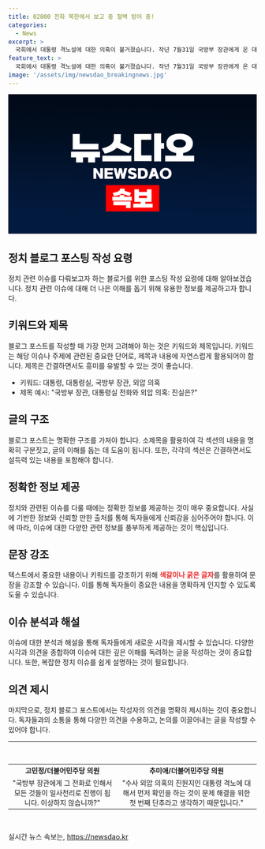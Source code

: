 ```yaml
---
title: 02800 전화 북한에서 보고 중 철벽 방어 중!
categories:
  - News
excerpt: >
  국회에서 대통령 격노설에 대한 의혹이 불거졌습니다. 작년 7월31일 국방부 장관에게 온 대통령실 전화의 발신자가 야당의 관심을 끌었고, 대통령실은 번호의 공개를 거부했습니다. 이에 대해 직원들의 명함에 적힌 전화번호와 관련한 의혹도 제기되었습니다. 사건의 시작점이 된 전화를 받은 이종섭 장관은 자신의 판단에 따라 정보를 공개하지 않고 있습니다. 또한 김건희 여사의 디올백과 관련하여도 대통령실은 입장을 밝히지 않고 있습니다. MBC 뉴스는 24시간 제보를 기다립니다.
feature_text: >
  국회에서 대통령 격노설에 대한 의혹이 불거졌습니다. 작년 7월31일 국방부 장관에게 온 대통령실 전화의 발신자가 야당의 관심을 끌었고, 대통령실은 번호의 공개를 거부했습니다. 이에 대해 직원들의 명함에 적힌 전화번호와 관련한 의혹도 제기되었습니다. 사건의 시작점이 된 전화를 받은 이종섭 장관은 자신의 판단에 따라 정보를 공개하지 않고 있습니다. 또한 김건희 여사의 디올백과 관련하여도 대통령실은 입장을 밝히지 않고 있습니다. MBC 뉴스는 24시간 제보를 기다립니다.
image: '/assets/img/newsdao_breakingnews.jpg'
---
```


<p><img src="/assets/img/newsdao_breakingnews.jpg" alt="firstkoreanews 속보" /></p>

<h2 data-ke-size="size26">정치 블로그 포스팅 작성 요령</h2>

<p data-ke-size="size16">정치 관련 이슈를 다뤄보고자 하는 블로거를 위한 포스팅 작성 요령에 대해 알아보겠습니다. 정치 관련 이슈에 대해 더 나은 이해를 돕기 위해 유용한 정보를 제공하고자 합니다.</p>

<h2 data-ke-size="size24">키워드와 제목</h2>

<p data-ke-size="size16">블로그 포스트를 작성할 때 가장 먼저 고려해야 하는 것은 키워드와 제목입니다. 키워드는 해당 이슈나 주제에 관련된 중요한 단어로, 제목과 내용에 자연스럽게 활용되어야 합니다. 제목은 간결하면서도 흥미를 유발할 수 있는 것이 좋습니다.</p>

<ul>
  <li>키워드: 대통령, 대통령실, 국방부 장관, 외압 의혹</li>
  <li>제목 예시: "국방부 장관, 대통령실 전화와 외압 의혹: 진실은?"</li>
</ul>

<h2 data-ke-size="size24">글의 구조</h2>

<p data-ke-size="size16">블로그 포스트는 명확한 구조를 가져야 합니다. 소제목을 활용하여 각 섹션의 내용을 명확히 구분짓고, 글의 이해를 돕는 데 도움이 됩니다. 또한, 각각의 섹션은 간결하면서도 설득력 있는 내용을 포함해야 합니다.</p>

<h2 data-ke-size="size24">정확한 정보 제공</h2>

<p data-ke-size="size16">정치와 관련된 이슈를 다룰 때에는 정확한 정보를 제공하는 것이 매우 중요합니다. 사실에 기반한 정보와 신뢰할 만한 출처를 통해 독자들에게 신뢰감을 심어주어야 합니다. 이에 따라, 이슈에 대한 다양한 관련 정보를 풍부하게 제공하는 것이 핵심입니다.</p>

<h2 data-ke-size="size24">문장 강조</h2>

<p data-ke-size="size16">텍스트에서 중요한 내용이나 키워드를 강조하기 위해 <b><span style="color: #ee2323;">색갈이나 굵은 글자</span></b>를 활용하여 문장을 강조할 수 있습니다. 이를 통해 독자들이 중요한 내용을 명확하게 인지할 수 있도록 도울 수 있습니다.</p>

<h2 data-ke-size="size24">이슈 분석과 해설</h2>

<p data-ke-size="size16">이슈에 대한 분석과 해설을 통해 독자들에게 새로운 시각을 제시할 수 있습니다. 다양한 시각과 의견을 종합하여 이슈에 대한 깊은 이해를 독려하는 글을 작성하는 것이 중요합니다. 또한, 복잡한 정치 이슈를 쉽게 설명하는 것이 필요합니다.</p>

<h2 data-ke-size="size24">의견 제시</h2>

<p data-ke-size="size16">마지막으로, 정치 블로그 포스트에서는 작성자의 의견을 명확히 제시하는 것이 중요합니다. 독자들과의 소통을 통해 다양한 의견을 수용하고, 논의를 이끌어내는 글을 작성할 수 있어야 합니다.</p>

<hr>

<p data-ke-size="size16">&nbsp;</p>

<table>
  <tr>
    <td style="text-align: center; height: 17px;"><b>고민정/더불어민주당 의원</b></td>
    <td style="text-align: center; height: 17px;"><b>추미애/더불어민주당 의원</b></td>
  </tr>
  <tr>
    <td style="text-align: center; height: 17px;">"국방부 장관에게 그 전화로 인해서 모든 것들이 일사천리로 진행이 됩니다. 이상하지 않습니까?"</td>
    <td style="text-align: center; height: 17px;">"수사 외압 의혹의 진원지인 대통령 격노에 대해서 먼저 확인을 하는 것이 문제 해결을 위한 첫 번째 단추라고 생각하기 때문입니다."</td>
  </tr>
</table>

<p data-ke-size="size16">&nbsp;</p>
실시간 뉴스 속보는, <a href="https://newsdao.kr" rel="dofollow">https://newsdao.kr</a>


